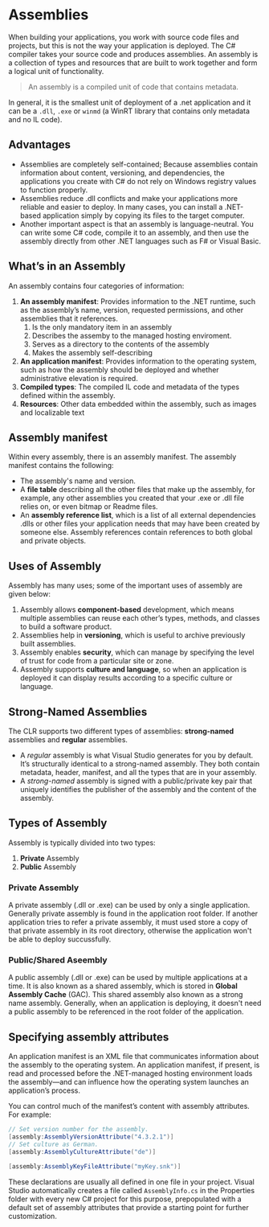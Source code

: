 # Assemblies

When building your applications, you work with source code files and projects, but this is not the way your application is deployed. The C# compiler takes your source code and produces assemblies. An assembly is a collection of types and resources that are built to work together and form a logical unit of functionality.

>An assembly is a compiled unit of code that contains metadata.

In general, it is the smallest unit of deployment of a .net application and it can be a `.dll`, `.exe` or `winmd` (a WinRT library that contains only metadata and no IL code).

## Advantages

* Assemblies are completely self-contained; Because assemblies contain information about content, versioning, and dependencies, the applications you create with C# do not rely on Windows registry values to function properly.
* Assemblies reduce .dll conflicts and make your applications more reliable and easier to deploy. In many cases, you can install a .NET-based application simply by copying its files to the target computer.
* Another important aspect is that an assembly is language-neutral. You can write some C# code, compile it to an assembly, and then use the assembly directly from other .NET languages such as F# or Visual Basic.

## What’s in an Assembly

An assembly contains four categories of information:

1. **An assembly manifest**: Provides information to the .NET runtime, such as the assembly’s name, version, requested permissions, and other assemblies that it references.
   1. Is the only mandatory item in an assembly
   2. Describes the assemby to the managed hosting enviroment.
   3. Serves as a directory to the contents of the assembly
   4. Makes the assembly self-describing
2. **An application manifest**: Provides information to the operating system, such as how the assembly should be deployed and whether administrative elevation is required.
3. **Compiled types**: The compiled IL code and metadata of the types defined within the assembly.
4. **Resources**: Other data embedded within the assembly, such as images and localizable text

## Assembly manifest

Within every assembly, there is an assembly manifest. The assembly manifest contains the following:

* The assembly's name and version.
* A **file table** describing all the other files that make up the assembly, for example, any other assemblies you created that your .exe or .dll file relies on, or even bitmap or Readme files.
* An **assembly reference list**, which is a list of all external dependencies .dlls or other files your application needs that may have been created by someone else. Assembly references contain references to both global and private objects.

## Uses of Assembly

Assembly has many uses; some of the important uses of assembly are given below:

1. Assembly allows **component-based** development, which means multiple assemblies can reuse each other’s types, methods, and classes to build a software product.
2. Assemblies help in **versioning**, which is useful to archive previously built assemblies.
3. Assembly enables **security**, which can manage by specifying the level of trust for code from a particular site or zone.
4. Assembly supports **culture and language**, so when an application is deployed it can display results according to a specific culture or language.

## Strong-Named Assemblies

The CLR supports two different types of assemblies: **strong-named** assemblies and **regular** assemblies.

* A *regular* assembly is what Visual Studio generates for you by default. It’s structurally identical to a strong-named assembly. They both contain metadata, header, manifest, and all the types that are in your assembly.
* A *strong-named* assembly is signed with a public/private key pair that uniquely identifies the publisher of the assembly and the content of the assembly.

## Types of Assembly

Assembly is typically divided into two types:

1. **Private** Assembly
2. **Public** Assembly

### Private Assembly

A private assembly (.dll or .exe) can be used by only a single application. Generally private assembly is found in the application root folder.
If another application tries to refer a private assembly, it must used store a copy of that private assembly in its root directory, otherwise the application won't be able to deploy succussfully.

### Public/Shared Aseembly

A public assembly (.dll or .exe) can be used by multiple applications at a time. It is also known as a shared assembly, which is stored in **Global Assembly Cache** (GAC). This shared assembly also known as a strong name assembly.
Generally, when an application is deploying, it doesn't need a public assembly to be referenced in the root folder of the application.

## Specifying assembly attributes

An application manifest is an XML file that communicates information about the assembly to the operating system. An application manifest, if present, is read and processed before the .NET-managed hosting environment loads the assembly—and can influence how the operating system launches an application’s process.

You can control much of the manifest’s content with assembly attributes. For example:

```csharp
// Set version number for the assembly.
[assembly:AssemblyVersionAttribute("4.3.2.1")]
// Set culture as German.
[assembly:AssemblyCultureAttribute("de")]

[assembly:AssemblyKeyFileAttribute("myKey.snk")]
```

These declarations are usually all defined in one file in your project. Visual Studio automatically creates a file called `AssemblyInfo.cs` in the Properties folder with every new C# project for this purpose, prepopulated with a default set of assembly attributes that provide a starting point for further customization.